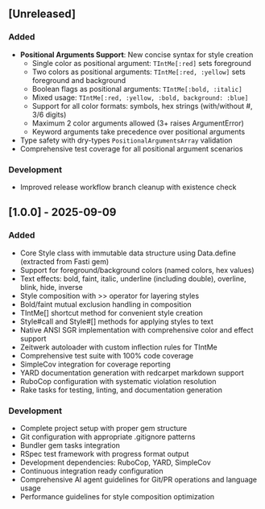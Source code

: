 ## [Unreleased]

### Added
- **Positional Arguments Support**: New concise syntax for style creation
  - Single color as positional argument: `TIntMe[:red]` sets foreground
  - Two colors as positional arguments: `TIntMe[:red, :yellow]` sets foreground and background
  - Boolean flags as positional arguments: `TIntMe[:bold, :italic]`
  - Mixed usage: `TIntMe[:red, :yellow, :bold, background: :blue]`
  - Support for all color formats: symbols, hex strings (with/without #, 3/6 digits)
  - Maximum 2 color arguments allowed (3+ raises ArgumentError)
  - Keyword arguments take precedence over positional arguments
- Type safety with dry-types `PositionalArgumentsArray` validation
- Comprehensive test coverage for all positional argument scenarios

### Development
- Improved release workflow branch cleanup with existence check

## [1.0.0] - 2025-09-09

### Added
- Core Style class with immutable data structure using Data.define (extracted from Fasti gem)
- Support for foreground/background colors (named colors, hex values)
- Text effects: bold, faint, italic, underline (including double), overline, blink, hide, inverse
- Style composition with >> operator for layering styles
- Bold/faint mutual exclusion handling in composition
- TIntMe[] shortcut method for convenient style creation
- Style#call and Style#[] methods for applying styles to text
- Native ANSI SGR implementation with comprehensive color and effect support
- Zeitwerk autoloader with custom inflection rules for TIntMe
- Comprehensive test suite with 100% code coverage
- SimpleCov integration for coverage reporting
- YARD documentation generation with redcarpet markdown support
- RuboCop configuration with systematic violation resolution
- Rake tasks for testing, linting, and documentation generation

### Development
- Complete project setup with proper gem structure
- Git configuration with appropriate .gitignore patterns
- Bundler gem tasks integration
- RSpec test framework with progress format output
- Development dependencies: RuboCop, YARD, SimpleCov
- Continuous integration ready configuration
- Comprehensive AI agent guidelines for Git/PR operations and language usage
- Performance guidelines for style composition optimization
